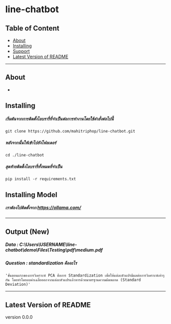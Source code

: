 # line-chatbot

## Table of Content
- [About](#about)
- [Installing](#installing)
- [Support](#support)
- [Latest Version of README](#latest-version-of-readme)

---

## About
  -

## Installing
##### เริ่มต้นจากการติดตั้งไลบรารี่ที่จำเป็นต่อการทำงานโดยใช้คำสั่งต่อไปนี้
```git clone https://github.com/mahitriphop/line-chatbot.git```
##### หลังจากนั้นให้เข้าไปยังโฟลเดอร์
```cd ./line-chatbot```
##### สุดท้ายติดติ้งไลบรารี่ทั้งหมดที่จำเป็น
```pip install -r requirements.txt```

## Installing Model
##### เราต้องไปติดตั้งจาก https://ollama.com/

---
## Output (New)

##### Data     : C:\Users\USERNAME\line-chatbot\demo\Files\Testing\pdf\medium.pdf
##### Question : standardization คืออะไร

```
'ขั้นตอนแรกของการวิเคราะห์ PCA คือการ Standardization เพื่อให้แต่ละตัวแปรมีผลต่อการวิเคราะห์เท่าๆ กัน โดยทำโดยลบค่าเฉลี่ยออกจากแต่ละตัวแปรแล้วหารด้วยมาตรฐานความผิดพลาด (Standard Deviation)'
```

---

## Latest Version of README

version 0.0.0
